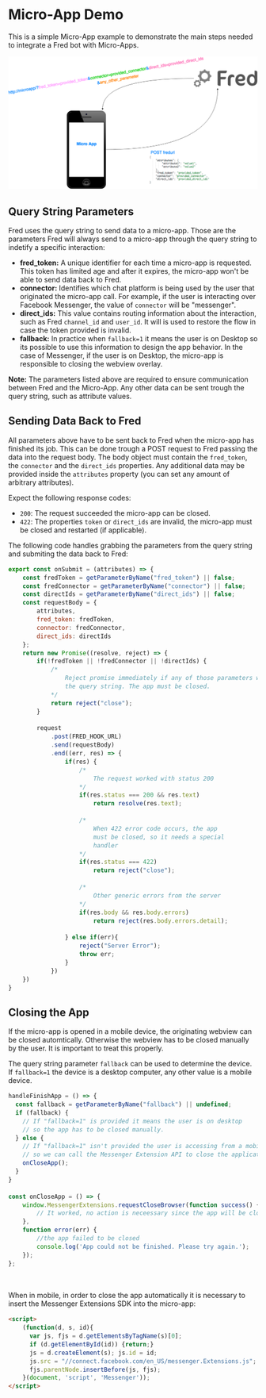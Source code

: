 # Micro-App Demo

This is a simple Micro-App example to demonstrate the main steps needed to integrate a Fred bot with Micro-Apps. 

<p align="center">
  <img src="/public/micro-app-flow.png" width="700"/>
</p>


## Query String Parameters

Fred uses the query string to send data to a micro-app. Those are the parameters Fred will always send to a micro-app through the query string to indetify a specific interaction:

- **fred_token:** A unique identifier for each time a micro-app is requested. This token has limited age and after it expires, the micro-app won't be able to send data back to Fred.
- **connector:** Identifies which chat platform is being used by the user that originated the micro-app call. For example, if the user is interacting over Facebook Messenger, the value of `connector` will be "messenger".
- **direct_ids:** This value contains routing information about the interaction, such as Fred `channel_id` and `user_id`. It will is used to restore the flow in case the token provided is invalid.
- **fallback:** In practice when `fallback=1` it means the user is on Desktop so its possible to use this information to design the app behavior. In the case of Messenger, if the user is on Desktop, the micro-app is responsible to closing the webview overlay.

**Note:** The parameters listed above are required to ensure communication between Fred and the Micro-App. Any other data can be sent trough the query string, such as attribute values.

## Sending Data Back to Fred

All parameters above have to be sent back to Fred when the micro-app has finished its job. This can be done trough a POST request to Fred passing the data into the request body. The body object must contain the `fred_token`, the `connector` and the `direct_ids` properties. Any additional data may be provided inside the `attributes` property (you can set any amount of arbitrary attributes).

Expect the following response codes:

- `200`: The request succeeded the micro-app can be closed.
- `422`: The properties `token` or `direct_ids` are invalid, the micro-app must be closed and restarted (if applicable).

The following code handles grabbing the parameters from the query string and submiting the data back to Fred:


```javascript
export const onSubmit = (attributes) => {
    const fredToken = getParameterByName("fred_token") || false;
    const fredConnector = getParameterByName("connector") || false;
    const directIds = getParameterByName("direct_ids") || false;
    const requestBody = {
        attributes,
        fred_token: fredToken,
        connector: fredConnector,
        direct_ids: directIds
    };
    return new Promise((resolve, reject) => {
        if(!fredToken || !fredConnector || !directIds) { 
            /*  
                Reject promise immediately if any of those parameters weren't provided with
                the query string. The app must be closed.
            */
            return reject("close");
        }

        request 
            .post(FRED_HOOK_URL)
            .send(requestBody)
            .end((err, res) => {
                if(res) {
                    /*
                        The request worked with status 200
                    */
                    if(res.status === 200 && res.text)
                        return resolve(res.text);

                    /* 
                        When 422 error code occurs, the app 
                        must be closed, so it needs a special
                        handler
                    */
                    if(res.status === 422) 
                        return reject("close");
                    
                    /* 
                        Other generic errors from the server
                    */
                    if(res.body && res.body.errors)
                        return reject(res.body.errors.detail);

                } else if(err){
                    reject("Server Error");
                    throw err;
                }
            })
    })
}

```

## Closing the App

If the micro-app is opened in a mobile device, the originating webview can be closed automtically. Otherwise the webview has to be closed manually by the user. It is important to treat this properly.

The query string parameter `fallback` can be used to determine the device. If `fallback=1` the device is a desktop computer, any other value is a mobile device. 

```javascript
handleFinishApp = () => {
  const fallback = getParameterByName("fallback") || undefined;
  if (fallback) {
    // If "fallback=1" is provided it means the user is on desktop
    // so the app has to be closed manually.
  } else {
    // If "fallback=1" isn't provided the user is accessing from a mobile device
    // so we can call the Messenger Extension API to close the application.
    onCloseApp();
  } 
}

const onCloseApp = () => {
    window.MessengerExtensions.requestCloseBrowser(function success() {
        // It worked, no action is neceessary since the app will be closed.
    },
    function error(err) {
        //the app failed to be closed
        console.log('App could not be finished. Please try again.');
    });
};
  
 
```

When in mobile, in order to close the app automatically it is necessary to insert the Messenger Extensions SDK into the micro-app:

```html
<script>
    (function(d, s, id){
      var js, fjs = d.getElementsByTagName(s)[0];
      if (d.getElementById(id)) {return;}
      js = d.createElement(s); js.id = id;
      js.src = "//connect.facebook.com/en_US/messenger.Extensions.js";
      fjs.parentNode.insertBefore(js, fjs);
    }(document, 'script', 'Messenger'));
</script>
```
